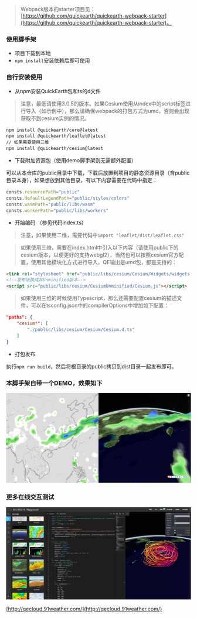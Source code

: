 
> Webpack版本的starter项目见：[https://github.com/quickearth/quickearth-webpack-starter](https://github.com/quickearth/quickearth-webpack-starter)。

### 使用脚手架

- 项目下载到本地
- ```npm install```安装依赖后即可使用


### 自行安装使用

- 从npm安装QuickEarth包和ts的d文件

> 注意，最低请使用3.0.5的版本。如果Cesium使用从index中的script标签进行导入（如示例中），那么请确保webpack的打包方式为umd，否则会出现获取不到cesium实例的情况。

```bash
npm install @quickearth/core@latest
npm install @quickearth/leaflet@latest
// 如果需要使用三维
npm install @quickearth/cesium@latest
```

- 下载附加资源包（使用demo脚手架则无需额外配置）

可以从本仓库的public目录中下载，下载后放置到项目的静态资源目录（含public目录本身），如果想放到其他目录，有以下内容需要在代码中指定：

```js
consts.resourcePath="public"
consts.defaultLegendPath="public/styles/colors"
consts.wasmPath="public/libs/wasm"
consts.workerPath="public/libs/workers"
```

- 开始编码 （参见代码index.ts）
  
> 注意，如果使用二维，需要代码中```import "leaflet/dist/leaflet.css"```

> 如果使用三维，需要在index.html中引入以下内容（请使用public下的cesium版本，以便更好的支持webgl2），当然也可以按照cesium官方配置，使用其他模块化方式进行导入，QE输出是umd包，都是支持的：

```html
<link rel="stylesheet" href="public/libs/cesium/Cesium/Widgets/widgets.css" />
<!--发布版换成非Unminified版本-->
<script src="public/libs/cesium/CesiumUnminified/Cesium.js"></script>
```

> 如果使用三维的时候使用Typescript，那么还需要配置cesium的描述文件，可以在tsconfig.json中的compilerOptions中增加如下配置：

```json
"paths": {
    "cesium*": [
        "./public/libs/cesium/Cesium/Cesium.d.ts"
    ]
}
```

- 打包发布
  
执行```npm run build```，然后将根目录的public拷贝到dist目录一起发布即可。

### 本脚手架自带一个DEMO，效果如下

![本demo打开的效果](preview.png)

### 更多在线交互测试

![本demo打开的效果](playground.png)

[http://qecloud.91weather.com/](http://qecloud.91weather.com/)